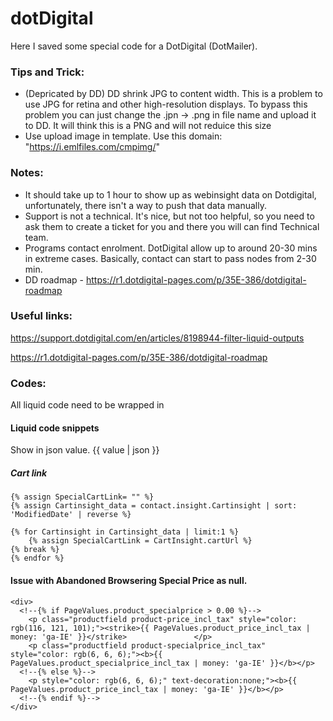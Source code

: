 # dotDigital

Here I saved some special code for a DotDigital (DotMailer). 

### Tips and Trick:
- (Depricated by DD) DD shrink JPG to content width. This is a problem to use JPG for retina and other high-resolution displays. To bypass this problem you can just change the .jpn -> .png in file name and upload it to DD. It will think this is a PNG and will not reduice this size
- Use upload image in template. Use this domain: "https://i.emlfiles.com/cmpimg/"


### Notes:
- It should take up to 1 hour to show up as webinsight data on Dotdigital, unfortunately, there isn't a way to push that data manually. 
- Support is not a technical. It's nice, but not too helpful, so you need to ask them to create a ticket for you and there you will can find Technical team.
- Programs contact enrolment. DotDigital allow up to around 20-30 mins in extreme cases. Basically, contact can start to pass nodes from 2-30 min. 
- DD roadmap - https://r1.dotdigital-pages.com/p/35E-386/dotdigital-roadmap


### Useful links:
https://support.dotdigital.com/en/articles/8198944-filter-liquid-outputs

https://r1.dotdigital-pages.com/p/35E-386/dotdigital-roadmap 

### Codes:

All liquid code need to be wrapped in 
    <!---{% if a < 2 %}--->

#### Liquid code snippets

Show in json value.
{{ value | json }}


##### Cart link
```
{% assign SpecialCartLink= "" %}
{% assign Cartinsight_data = contact.insight.Cartinsight | sort: 'ModifiedDate' | reverse %}

{% for Cartinsight in Cartinsight_data | limit:1 %}
    {% assign SpecialCartLink = CartInsight.cartUrl %}
{% break %}
{% endfor %}
```
    

#### Issue with Abandoned Browsering Special Price as null.
    <div>
      <!--{% if PageValues.product_specialprice > 0.00 %}-->
        <p class="productfield product-price_incl_tax" style="color: rgb(116, 121, 101);"><strike>{{ PageValues.product_price_incl_tax | money: 'ga-IE' }}</strike>               </p>
        <p class="productfield product-specialprice_incl_tax" style="color: rgb(6, 6, 6);"><b>{{ PageValues.product_specialprice_incl_tax | money: 'ga-IE' }}</b></p>
      <!--{% else %}-->
        <p style="color: rgb(6, 6, 6);" text-decoration:none;"><b>{{ PageValues.product_price_incl_tax | money: 'ga-IE' }}</b></p>
      <!--{% endif %}-->
    </div>
                                                         

    
